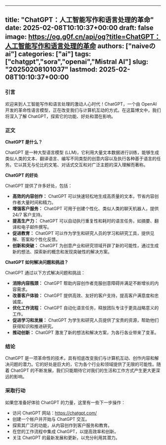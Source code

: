 
---
title: "ChatGPT：人工智能写作和语言处理的革命"
date: 2025-02-08T10:10:37+00:00
draft: false
image: https://og.g0f.cn/api/og?title=ChatGPT：人工智能写作和语言处理的革命
authors: ["naiveのai"]
categories: ["ai"]
tags: ["chatgpt","sora","openai","Mistral AI"]
slug: "20250208101037"
lastmod: 2025-02-08T10:10:37+00:00
---
### 引言

欢迎来到人工智能写作和语言处理的激动人心时代！ChatGPT，一个由 OpenAI 开发的革命性语言模型，正在改变我们与计算机互动的方式。在这篇博文中，我们将深入了解 ChatGPT，探索它的功能、好处和潜在影响。

### 正文

**ChatGPT 是什么？**

ChatGPT 是一种大型语言模型 (LLM)，它利用大量文本数据进行训练，能够生成类似人类的文本、翻译语言、编写不同类型的创意内容以及执行各种基于语言的任务。它以其无与伦比的文笔、对话式交互和对广泛主题的深入理解而著称。

**ChatGPT 的好处**

ChatGPT 提供了许多好处，包括：

* **高效的内容创作：** ChatGPT 可以快速轻松地生成高质量的文本，节省内容创作者大量时间和精力。
* **增强客户服务：** ChatGPT 可用于创建个性化、类似人类的聊天机器人，提供 24/7 客户支持。
* **提高生产力：** ChatGPT 可以自动执行重复性和耗时的语言任务，如摘要、翻译和电子邮件撰写。
* **促进教育：** ChatGPT 可以作为学生和研究人员的学习和研究工具，提供见解、答案和个性化反馈。
* **创新和突破：** ChatGPT 为创意产业和研究领域开辟了新的可能性，通过生成新的想法、探索新的概念和发现突破性的解决方案。

**ChatGPT 如何解决问题和挑战？**

ChatGPT 通过以下方式解决问题和挑战：

* **消除内容瓶颈：** ChatGPT 帮助内容创作者克服创意障碍并满足不断增长的内容需求。
* **改善客户体验：** ChatGPT 提供高效、友好的客户支持，提高客户满意度和忠诚度。
* **优化工作流程：** ChatGPT 自动化语言任务，释放团队专注于更具战略意义的工作。
* **促进学习和发展：** ChatGPT 为学生和研究人员提供了宝贵的资源，帮助他们获得知识和推进研究。
* **推动创新：** ChatGPT 激发了新的想法和解决方案，为各行各业带来了变革。

### 结论

ChatGPT 是一项革命性的技术，具有彻底改变我们与计算机互动、创作内容和解决问题的潜力。它的好处是巨大的，它为各个行业和领域提供了无限的可能性。随着 ChatGPT 的不断发展，我们只能期待它对我们的生活和工作方式产生更大更深远的影响。

### 采取行动

如果您准备好体验 ChatGPT 的力量，这里有一些下一步操作：

* 访问 ChatGPT 网站：https://chatgpt.com/
* 创建一个帐户并开始与 ChatGPT 交互。
* 探索其广泛的功能，从内容创作到客户服务和教育。
* 在您的工作流程中集成 ChatGPT，以提高效率和创新。
* 关注 ChatGPT 的最新发展和更新，以充分利用其潜力。